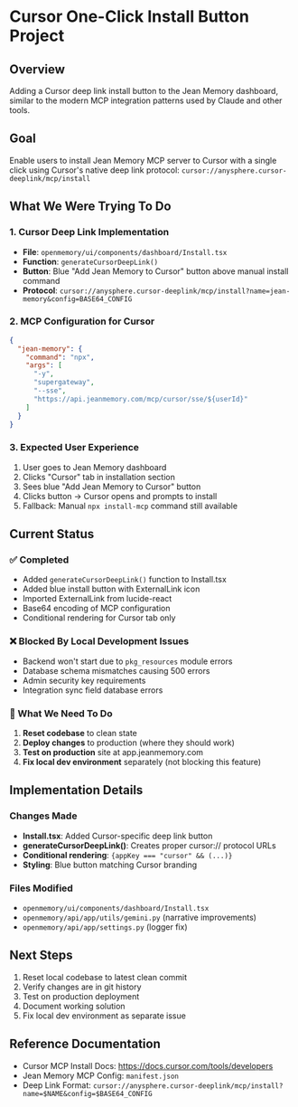 # Cursor One-Click Install Button Project

## Overview
Adding a Cursor deep link install button to the Jean Memory dashboard, similar to the modern MCP integration patterns used by Claude and other tools.

## Goal
Enable users to install Jean Memory MCP server to Cursor with a single click using Cursor's native deep link protocol: `cursor://anysphere.cursor-deeplink/mcp/install`

## What We Were Trying To Do

### 1. Cursor Deep Link Implementation
- **File**: `openmemory/ui/components/dashboard/Install.tsx`
- **Function**: `generateCursorDeepLink()` 
- **Button**: Blue "Add Jean Memory to Cursor" button above manual install command
- **Protocol**: `cursor://anysphere.cursor-deeplink/mcp/install?name=jean-memory&config=BASE64_CONFIG`

### 2. MCP Configuration for Cursor
```json
{
  "jean-memory": {
    "command": "npx",
    "args": [
      "-y", 
      "supergateway", 
      "--sse", 
      "https://api.jeanmemory.com/mcp/cursor/sse/${userId}"
    ]
  }
}
```

### 3. Expected User Experience
1. User goes to Jean Memory dashboard
2. Clicks "Cursor" tab in installation section
3. Sees blue "Add Jean Memory to Cursor" button
4. Clicks button → Cursor opens and prompts to install
5. Fallback: Manual `npx install-mcp` command still available

## Current Status

### ✅ Completed
- Added `generateCursorDeepLink()` function to Install.tsx
- Added blue install button with ExternalLink icon
- Imported ExternalLink from lucide-react
- Base64 encoding of MCP configuration
- Conditional rendering for Cursor tab only

### ❌ Blocked By Local Development Issues
- Backend won't start due to `pkg_resources` module errors
- Database schema mismatches causing 500 errors
- Admin security key requirements
- Integration sync field database errors

### 🎯 What We Need To Do
1. **Reset codebase** to clean state
2. **Deploy changes** to production (where they should work)
3. **Test on production** site at app.jeanmemory.com
4. **Fix local dev environment** separately (not blocking this feature)

## Implementation Details

### Changes Made
- **Install.tsx**: Added Cursor-specific deep link button
- **generateCursorDeepLink()**: Creates proper cursor:// protocol URLs
- **Conditional rendering**: `{appKey === "cursor" && (...)}`
- **Styling**: Blue button matching Cursor branding

### Files Modified
- `openmemory/ui/components/dashboard/Install.tsx`
- `openmemory/api/app/utils/gemini.py` (narrative improvements)
- `openmemory/api/app/settings.py` (logger fix)

## Next Steps
1. Reset local codebase to latest clean commit
2. Verify changes are in git history
3. Test on production deployment
4. Document working solution
5. Fix local dev environment as separate issue

## Reference Documentation
- Cursor MCP Install Docs: https://docs.cursor.com/tools/developers
- Jean Memory MCP Config: `manifest.json`
- Deep Link Format: `cursor://anysphere.cursor-deeplink/mcp/install?name=$NAME&config=$BASE64_CONFIG`